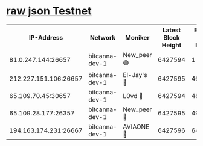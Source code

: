 [raw json Testnet](https://rpc-check.bcat.stavr.tech/bcat/rpc-bcat-result.json)
=


<table><tr><th>IP-Address</th><th>Network</th><th>Moniker</th><th>Latest Block Height</th><th>Earliest Block Height</th><th>Catching Up</th><th>Tx Index</th><th>Voting Power</th><th>Scan Time</th></tr><tr><td>81.0.247.144:26657</td><td>bitcanna-dev-1</td><td>New_peer 🟢</td><td>6427594</td><td>1</td><td>False</td><td>on</td><td>0</td><td>2024-02-13T21:26:26.709300133UTC</td></tr><tr><td>212.227.151.106:26657</td><td>bitcanna-dev-1</td><td>El-Jay's 🔴</td><td>6427595</td><td>4670391</td><td>False</td><td>on</td><td>2218164</td><td>2024-02-13T21:26:33.598243674UTC</td></tr><tr><td>65.109.70.45:30657</td><td>bitcanna-dev-1</td><td>L0vd 🔴</td><td>6427594</td><td>4828155</td><td>False</td><td>on</td><td>307920</td><td>2024-02-13T21:26:27.090903144UTC</td></tr><tr><td>65.109.28.177:26357</td><td>bitcanna-dev-1</td><td>New_peer 🔴</td><td>6427595</td><td>4952911</td><td>False</td><td>on</td><td>2237067</td><td>2024-02-13T21:26:34.025072406UTC</td></tr><tr><td>194.163.174.231:26667</td><td>bitcanna-dev-1</td><td>AVIAONE 🔴</td><td>6427596</td><td>6413621</td><td>False</td><td>on</td><td>1949865</td><td>2024-02-13T21:26:38.466064859UTC</td></tr></table>